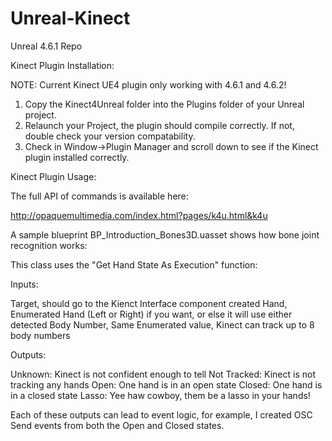 # Unreal-Kinect
Unreal 4.6.1 Repo

Kinect Plugin Installation:

NOTE: Current Kinect UE4 plugin only working with 4.6.1 and 4.6.2!

1)  Copy the Kinect4Unreal folder into the Plugins folder of your Unreal project.  
2)  Relaunch your Project, the plugin should compile correctly.  If not, double check your version compatability.  
3)  Check in Window->Plugin Manager and scroll down to see if the Kinect plugin installed correctly.  

Kinect Plugin Usage:

The full API of commands is available here:

http://opaquemultimedia.com/index.html?pages/k4u.html&k4u

A sample blueprint BP_Introduction_Bones3D.uasset shows how bone joint recognition works:

This class uses the "Get Hand State As Execution" function:

Inputs: 

Target, should go to the Kienct Interface component created
Hand, Enumerated Hand (Left or Right) if you want, or else it will use either detected
Body Number, Same Enumerated value, Kinect can track up to 8 body numbers

Outputs: 

Unknown: Kinect is not confident enough to tell
Not Tracked:  Kinect is not tracking any hands
Open:  One hand is in an open state
Closed:  One hand is in a closed state
Lasso:  Yee haw cowboy, them be a lasso in your hands!

Each of these outputs can lead to event logic, for example, I created OSC Send events from both the Open and Closed states.
